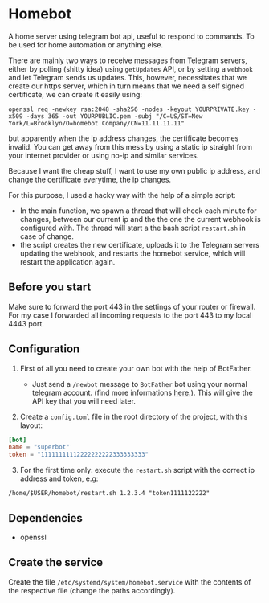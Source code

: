 # Homebot

A home server using telegram bot api, useful to respond to commands. To be used for home automation
or anything else.

There are mainly two ways to receive messages from Telegram servers, either by polling (shitty idea) using `getUpdates` API,
or by setting a `webhook` and let Telegram sends us updates. This, however, necessitates that we create our https server, which in turn means that we need a self signed certificate, we can create it easily using: 
```
openssl req -newkey rsa:2048 -sha256 -nodes -keyout YOURPRIVATE.key -x509 -days 365 -out YOURPUBLIC.pem -subj "/C=US/ST=New York/L=Brooklyn/O=homebot Company/CN=11.11.11.11"
```
but apparently when the ip address changes, the certificate becomes invalid.
You can get away from this mess by using a static ip straight from your internet provider or using no-ip and similar services.

Because I want the cheap stuff, I want to use my own public ip address, and change the certificate everytime, the ip changes.

For this purpose, I used a hacky way with the help of a simple script:

- In the main function, we spawn a thread that will check each minute for changes, between our current ip and the the one the current
webhook is configured with. The thread will start a the bash script `restart.sh` in case of change.
- the script creates the new certificate, uploads it to the Telegram servers updating the webhook, and restarts the homebot service, which will restart the application again.

## Before you start
Make sure to forward the port 443 in the settings of your router or firewall. For my case I forwarded all incoming requests to the port 443 to my local 4443 port.

## Configuration
1. First of all you need to create your own bot with the help of BotFather.
    - Just send a `/newbot` message to `BotFather` bot using your normal telegram account. (find more informations [here.](https://core.telegram.org/bots/tutorial)). This will give the API key that you will need later.

2. Create a `config.toml` file in the root directory of the project, with this layout:
```toml
[bot]
name = "superbot"
token = "11111111112222222222333333333"
```
3. For the first time only:
execute the `restart.sh` script with the correct ip address and token, e.g:
```
/home/$USER/homebot/restart.sh 1.2.3.4 "token1111122222"
```
## Dependencies
- openssl

## Create the service
Create the file `/etc/systemd/system/homebot.service` with the contents
of the respective file (change the paths accordingly).

